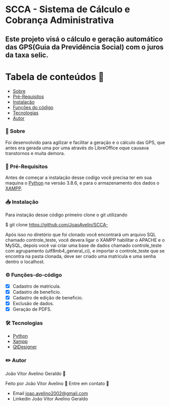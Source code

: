 # SCCA - Sistema de Cálculo e Cobrança Administrativa

## Este projeto visá o cálculo e geração automático das GPS(Guia da Previdência Social) com o juros da taxa selic.


Tabela de conteúdos :notebook:
=================
<!--ts-->
   * [Sobre](#Sobre)
   * [Pré-Requisitos](#Pré-Requisitos) 
   * [Instalação](#Instalação) 
   * [Funções do código](#Funções-do-código)
   * [Tecnologias](#Tecnologias)
   * [Autor](#Autor)
<!--te-->

### :open_book: Sobre
Foi desenvolvido para agilizar e facilitar a geração e o cálculo das GPS, que antes era gerada uma por uma através do LibreOffice oque causava transtornos e muita demora.

### :bookmark_tabs: Pré-Requisitos 

Antes de começar a instalação desse codígo você precisa ter em sua maquina o [Python](https://www.python.org/downloads/release/python-386/) na versão 3.8.6,
e para o armazenamento dos dados o [XAMPP](https://www.apachefriends.org/pt_br/download.html).

### :inbox_tray: Instalação
Para instação desse código primeiro clone o git utilizando 

$ git clone <https://github.com/JoaoAvelin/SCCA->

Após isso no diretório que foi clonado você encontrará um arquivo SQL chamado controle_teste, você devera ligar o XAMPP habilitar o APACHE e o MySQL,
depois você vai criar uma base de dados chamado controle_teste com agrupamento (utf8mb4_general_ci), e importar o controle_teste que se encontra
na pasta clonada, deve ser criado uma matricula e uma senha dentro o localhost.

### :gear: Funções-do-código
- [x] Cadastro de matricula.
- [x] Cadastro de beneficio.
- [x] Cadastro de edição de beneficio.
- [x] Exclusão de dados.
- [x] Geração de PDFS.

### :hammer_and_wrench: Tecnologias
- [Python](https://www.python.org/downloads/release/python-386/)
- [Xampp](https://www.apachefriends.org/pt_br/download.html)
- [QtDesigner](https://build-system.fman.io/qt-designer-download)

### :pencil2: Autor

João Vitor Avelino Geraldo :rocket:

Feito por João Vitor Avelino :dart: Entre em contato :wave:

- Email joao.avelino2002@gmail.com
- Linkedin João Vitor Avelino Geraldo
